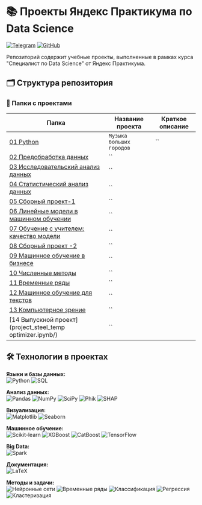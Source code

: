
# 📚 Проекты Яндекс Практикума по Data Science

[![Telegram](https://img.shields.io/badge/Telegram-2CA5E0?logo=telegram&logoColor=white)](https://t.me/Izymka)
[![GitHub](https://img.shields.io/badge/Portfolio-Profile-blue?logo=github)](https://github.com/Izymka)

Репозиторий содержит учебные проекты, выполненные в рамках курса "Специалист по Data Science" от Яндекс Практикума.

## 🗂 Структура репозитория

### 📁 Папки с проектами

| Папка | Название проекта | Краткое описание |
|-------|------------------|-------------------|
| [01 Python](project_music.ipynb/) | `Музыка больших городов` | ``| |
| [02 Предобработка данных](project_credit_scoring.ipynb/) | `` | |
| [03 Исследовательский анализ данных](project_estate_price_predict.ipynb/) | `` | |
| [04 Статистический анализ данных](stat_analys_scooter.ipynb/) | `` | |
| [05 Сборный проект-1](games_analytics.ipynb/) | `` | |
| [06 Линейные модели в машинном обучении](project_ml_predict_milk_yield.ipynb/) | `` | |
| [07 Обучение с учителем: качество модели](project_personalized_retention.ipynb/) | `` | |
| [08 Сборный проект -2](project_hr_ml.ipynb/) | `` | |
| [09 Машинное обучение в бизнесе](project_well_search.ipynb/) | `` | |
| [10 Численные методы](project_car_price_predict.ipynb/) | `` | |
| [11 Временные ряды](project_num_order_predict.ipynb/) | `` | |
| [12 Машинное обучение для текстов](project_wikishop_text.ipynb/) | `` | |
| [13 Компьютерное зрение](project_people_ages.ipynb/) | `` | |
| [14 Выпускной проект](project_steel_temp optimizer.ipynb/) | `` | |


## 🛠 Технологии в проектах

**Языки и базы данных:**  
![Python](https://img.shields.io/badge/Python-3776AB?logo=python&logoColor=white)
![SQL](https://img.shields.io/badge/SQL-4479A1?logo=postgresql&logoColor=white)

**Анализ данных:**  
![Pandas](https://img.shields.io/badge/Pandas-150458?logo=pandas&logoColor=white)
![NumPy](https://img.shields.io/badge/NumPy-013243?logo=numpy&logoColor=white)
![SciPy](https://img.shields.io/badge/SciPy-8CAAE6?logo=scipy&logoColor=white)
![Phik](https://img.shields.io/badge/Phik-01A8E1)
![SHAP](https://img.shields.io/badge/SHAP-FF6F61)

**Визуализация:**  
![Matplotlib](https://img.shields.io/badge/Matplotlib-11557C?logo=matplotlib&logoColor=white)
![Seaborn](https://img.shields.io/badge/Seaborn-5B8FA3)

**Машинное обучение:**  
![Scikit-learn](https://img.shields.io/badge/Scikit--learn-F7931E?logo=scikit-learn&logoColor=white)
![XGBoost](https://img.shields.io/badge/XGBoost-017CEE)
![CatBoost](https://img.shields.io/badge/CatBoost-FF6F61)
![TensorFlow](https://img.shields.io/badge/TensorFlow-FF6F00?logo=tensorflow&logoColor=white)

**Big Data:**  
![Spark](https://img.shields.io/badge/Spark-E25A1C?logo=apachespark&logoColor=white)

**Документация:**  
![LaTeX](https://img.shields.io/badge/LaTeX-008080?logo=latex&logoColor=white)

**Методы и задачи:**  
![Нейронные сети](https://img.shields.io/badge/Нейронные_сети-FF6F61)
![Временные ряды](https://img.shields.io/badge/Прогнозирование_временных_рядов-01A8E1)
![Классификация](https://img.shields.io/badge/Классификация-8CAAE6)
![Регрессия](https://img.shields.io/badge/Регрессия-017CEE)
![Кластеризация](https://img.shields.io/badge/Кластеризация-5B8FA3)
